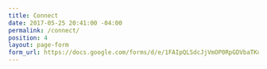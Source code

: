 ```yaml
---
title: Connect
date: 2017-05-25 20:41:00 -04:00
permalink: /connect/
position: 4
layout: page-form
form_url: https://docs.google.com/forms/d/e/1FAIpQLSdcJjVmOP0RpGDVbaTKuU4tlIIx2IL-RtuXz2i8-61wEmi76Q/viewform?embedded=true"
---
```

